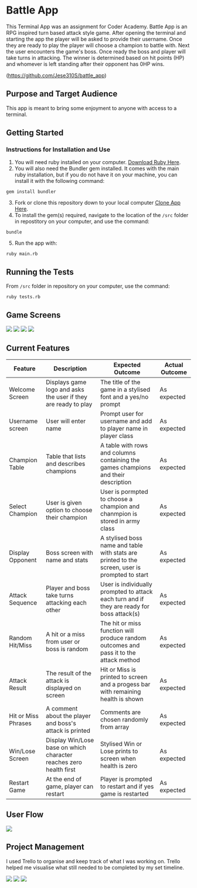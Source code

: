 # Battle App
This Terminal App was an assignment for Coder Academy. Battle App is an RPG inspired turn based attack style game.  After opening the terminal and starting the app the player will be asked to provide their username.  Once they are ready to play the player will choose a champion to battle with.  Next the user encounters the game's boss.  Once ready the boss and player will take turns in attacking. The winner is determined based on hit points (HP) and whomever is left standing after their opponent has 0HP wins.

(https://github.com/Jese310S/battle_app)

## Purpose and Target Audience
This app is meant to bring some enjoyment to anyone with access to a terminal.

## Getting Started

### Instructions for Installation and Use

1. You will need ruby installed on your computer. [Download Ruby Here](https://www.ruby-lang.org/en/).
2. You will also need the Bundler gem installed. It comes with the main ruby installation, but if you do not have it on your machine, you can install it with the following command:

`gem install bundler`

3. Fork or clone this repository down to your local computer [Clone App Here](https://github.com/Jese310S/battle_app.git).
4. To install the gem(s) required, navigate to the location of the `/src` folder in repostitory on your computer, and use the command:

`bundle`

5. Run the app with:

`ruby main.rb`

## Running the Tests

From `/src` folder in repository on your computer, use the command:

`ruby tests.rb`


## Game Screens

![](./docs/gifs/welcome_screen.gif)
![](./docs/gifs/hit.gif)
![](./docs/gifs/choose_champ.gif)
![](./docs/gifs/Win_screen.gif)


## Current Features


| Feature | Description | Expected Outcome | Actual Outcome |
| ------ | ------ | ------- | ------ |
| Welcome Screen | Displays game logo and asks the user if they are ready to play | The title of the game in a stylised font and a yes/no prompt | As expected
| Username screen  | User will enter name | Prompt user for username and add to player name in player class | As expected
| Champion Table | Table that lists and describes champions  | A table with rows and columns containing the games champions and their description | As expected
| Select Champion | User is given option to choose their champion | User is pormpted to choose a champion and chanmpion is stored in army class | As expected
|  Display Opponent | Boss screen with name and stats | A stylised boss name and table with stats are printed to the screen, user is prompted to start | As expected
| Attack Sequence | Player and boss take turns attacking each other | User is individually prompted to attack each turn and if they are ready for boss attack(s) | As expected
| Random Hit/Miss | A hit or a miss from user or boss is random | The hit or miss function will produce random outcomes and pass it to the attack method | As expected
| Attack Result | The result of the attack is displayed on screen | Hit or Miss is printed to screen and a progess bar with remaining health is shown | As expected
| Hit or Miss Phrases | A comment about the player and boss's attack is printed  | Comments are chosen randomly from array | As expected
| Win/Lose Screen | Display Win/Lose base on which character reaches zero health first | Stylised Win or Lose prints to screen when health is zero | As expected
| Restart Game | At the end of game, player can restart | Player is prompted to restart and if yes game is restarted | As expected

## User Flow 
![](./docs/gifs/flow_chart.png)


## Project Management

I used Trello to organise and keep track of what I was working on. Trello helped me visualise what still needed to be completed by my set timeline.


![](./docs/trello/trello_1.png)
![](./docs/trello/trello_4.png)
![](./docs/trello/trello_7.png)



















